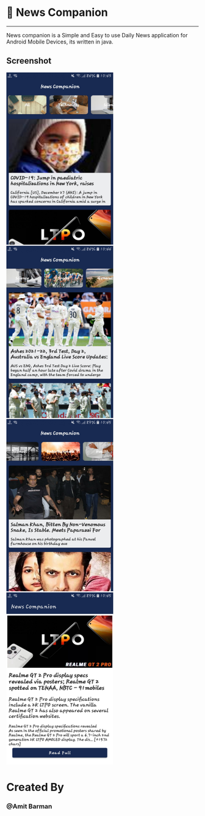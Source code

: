 # 📰 News Companion
----------------
News companion is a Simple and Easy to use Daily News application for Android Mobile Devices, its written in java.

## Screenshot

<p float="left">
	<img src="screenshots\Screenshot_1.jpg" height="450" width="280" />
  <img src="screenshots\Screenshot_2.jpg" height="450" width="280" /></br>
  <img src="screenshots\Screenshot_3.jpg" height="450" width="280" />
  <img src="screenshots\Screenshot_4.jpg" height="450" width="280" />
</p>

# Created By
### @Amit Barman
